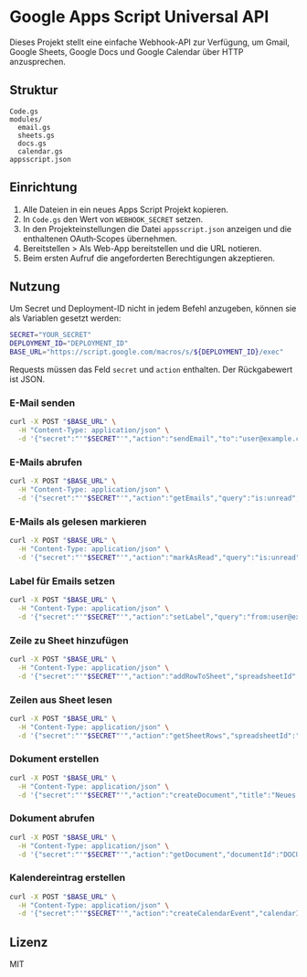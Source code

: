 # Google Apps Script Universal API

Dieses Projekt stellt eine einfache Webhook-API zur Verfügung, um Gmail, Google Sheets, Google Docs und Google Calendar über HTTP anzusprechen.

## Struktur
```
Code.gs
modules/
  email.gs
  sheets.gs
  docs.gs
  calendar.gs
appsscript.json
```

## Einrichtung
1. Alle Dateien in ein neues Apps Script Projekt kopieren.
2. In `Code.gs` den Wert von `WEBHOOK_SECRET` setzen.
3. In den Projekteinstellungen die Datei `appsscript.json` anzeigen und die enthaltenen OAuth‑Scopes übernehmen.
4. Bereitstellen > Als Web-App bereitstellen und die URL notieren.
5. Beim ersten Aufruf die angeforderten Berechtigungen akzeptieren.

## Nutzung
Um Secret und Deployment-ID nicht in jedem Befehl anzugeben, können sie als Variablen gesetzt werden:

```bash
SECRET="YOUR_SECRET"
DEPLOYMENT_ID="DEPLOYMENT_ID"
BASE_URL="https://script.google.com/macros/s/${DEPLOYMENT_ID}/exec"
```

Requests müssen das Feld `secret` und `action` enthalten. Der Rückgabewert ist JSON.

### E-Mail senden
```bash
curl -X POST "$BASE_URL" \
  -H "Content-Type: application/json" \
  -d '{"secret":"'"$SECRET"'","action":"sendEmail","to":"user@example.com","subject":"Hallo","body":"Text","htmlBody":"<p>Text</p>"}'
```

### E-Mails abrufen
```bash
curl -X POST "$BASE_URL" \
  -H "Content-Type: application/json" \
  -d '{"secret":"'"$SECRET"'","action":"getEmails","query":"is:unread","maxResults":5}'
```

### E-Mails als gelesen markieren
```bash
curl -X POST "$BASE_URL" \
  -H "Content-Type: application/json" \
  -d '{"secret":"'"$SECRET"'","action":"markAsRead","query":"is:unread","maxResults":5}'
```

### Label für Emails setzen
```bash
curl -X POST "$BASE_URL" \
  -H "Content-Type: application/json" \
  -d '{"secret":"'"$SECRET"'","action":"setLabel","query":"from:user@example.com","labelName":"Wichtig","maxResults":5}'
```

### Zeile zu Sheet hinzufügen
```bash
curl -X POST "$BASE_URL" \
  -H "Content-Type: application/json" \
  -d '{"secret":"'"$SECRET"'","action":"addRowToSheet","spreadsheetId":"SPREADSHEET_ID","sheetName":"Tabelle1","rowData":["A","B","C"]}'
```

### Zeilen aus Sheet lesen
```bash
curl -X POST "$BASE_URL" \
  -H "Content-Type: application/json" \
  -d '{"secret":"'"$SECRET"'","action":"getSheetRows","spreadsheetId":"SPREADSHEET_ID","sheetName":"Tabelle1","startRow":1,"numRows":10}'
```

### Dokument erstellen
```bash
curl -X POST "$BASE_URL" \
  -H "Content-Type: application/json" \
  -d '{"secret":"'"$SECRET"'","action":"createDocument","title":"Neues Dokument","body":"Inhalt"}'
```

### Dokument abrufen
```bash
curl -X POST "$BASE_URL" \
  -H "Content-Type: application/json" \
  -d '{"secret":"'"$SECRET"'","action":"getDocument","documentId":"DOCUMENT_ID"}'
```

### Kalendereintrag erstellen
```bash
curl -X POST "$BASE_URL" \
  -H "Content-Type: application/json" \
  -d '{"secret":"'"$SECRET"'","action":"createCalendarEvent","calendarId":"primary","title":"Meeting","startTime":"2025-01-01T09:00:00Z","endTime":"2025-01-01T10:00:00Z","description":"Besprechung","location":"Büro"}'
```

## Lizenz
MIT
